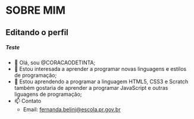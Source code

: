 # SOBRE MIM
## Editando o perfil
##### Teste

- 👋 Olá, sou @CORACAODETINTA;
- 👀 Estou interesada a aprender a programar novas linguagens e estilos de programação;
- 🌱 Estou aprendendo a programar a linguagem HTML5, CSS3 e Scratch também gostaria de aprender a programar JavaScript e outras liguagens de programação;
- 📫 Contato
  - Email: fernanda.belini@escola.pr.gov.br
<!---
CORACAODETINTA/CORACAODETINTA is a ✨ special ✨ repository because its `README.md` (this file) appears on your GitHub profile.
You can click the Preview link to take a look at your changes.
--->
